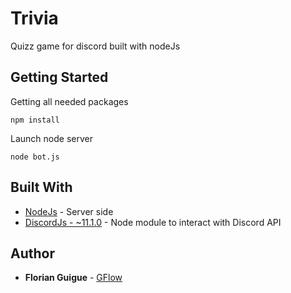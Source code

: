 # Trivia

Quizz game for discord built with nodeJs

## Getting Started

Getting all needed packages
```
npm install
```

Launch node server
```
node bot.js
```

## Built With

* [NodeJs](https://nodejs.org/en/) - Server side
* [DiscordJs - ~11.1.0](https://discord.js.org/#/) - Node module to interact with Discord API

## Author

* **Florian Guigue** - [GFlow](https://github.com/florianguigue)
